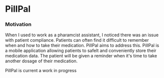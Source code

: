 # PillPal
### Motivation
When I used to work as a pharamcist assistant, I noticed there was an issue with patient compliance. Patients can often find it difficult to remember when and how to take their medication. PillPal aims to address this. PillPal is a mobile application allowing patients to  safelt and conveniently store their medication data. The patient will be given a reminder when it's time to take another dosage of their medication.

PillPal is current a work in progress
